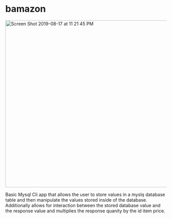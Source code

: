 # bamazon

<img width="522" alt="Screen Shot 2019-08-17 at 11 21 45 PM" src="https://user-images.githubusercontent.com/49009147/63220930-24284080-c146-11e9-855e-c4aca27cf199.png">

Basic Mysql Cli app that allows the user to store values in a myslq database table and then manipulate the values stored inside of the database. Additionally allows for interaction between the stored database value and the response value and multiplies the response quanity by the id item price. 
